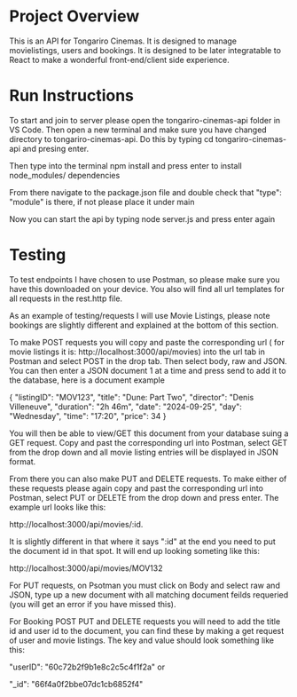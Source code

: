 # Project Overview

This is an API for Tongariro Cinemas. It is designed to manage movielistings, users and bookings. It is designed to be later integratable to React to make a wonderful front-end/client side experience.

# Run Instructions

To start and join to server please open the tongariro-cinemas-api folder in VS Code. Then open a new terminal and make sure you have changed directory to tongariro-cinemas-api. Do this by typing cd tongariro-cinemas-api and presing enter.

Then type into the terminal npm install and press enter to install node_modules/ dependencies

From there navigate to the package.json file and double check that "type": "module" is there, if not please place it under main

Now you can start the api by typing node server.js and press enter again

# Testing

To test endpoints I have chosen to use Postman, so please make sure you have this downloaded on your device. You also will find all url templates for all requests in the rest.http file.

As an example of testing/requests I will use Movie Listings, please note bookings are slightly different and explained at the bottom of this section.

To make POST requests you will copy and paste the corresponding url ( for movie listings it is: http://localhost:3000/api/movies) into the url tab in Postman and select POST in the drop tab. Then select body, raw and JSON. You can then enter a JSON document 1 at a time and press send to add it to the database, here is a document example

{
"listingID": "MOV123",
"title": "Dune: Part Two",
"director": "Denis Villeneuve",
"duration": "2h 46m",
"date": "2024-09-25",
"day": "Wednesday",
"time": "17:20",
"price": 34
}

You will then be able to view/GET this document from your database suing a GET request. Copy and past the corresponding url into Postman, select GET from the drop down and all movie listing entries will be displayed in JSON format.

From there you can also make PUT and DELETE requests. To make either of these requests please again copy and past the corresponding url into Postman, select PUT or DELETE from the drop down and press enter. The example url looks like this:

http://localhost:3000/api/movies/:id.

It is slightly different in that where it says ":id" at the end you need to put the document id in that spot.
It will end up looking someting like this:

http://localhost:3000/api/movies/MOV132

For PUT requests, on Psotman you must click on Body and select raw and JSON, type up a new document with all matching document feilds requeried (you will get an error if you have missed this).

For Booking POST PUT and DELETE requests you will need to add the title id and user id to the document, you can find these by making a get request of user and movie listings. The key and value should look something like this:

"userID": "60c72b2f9b1e8c2c5c4f1f2a" or

"\_id": "66f4a0f2bbe07dc1cb6852f4"
